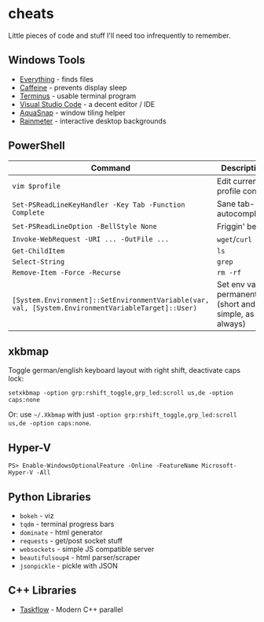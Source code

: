 # cheats
Little pieces of code and stuff I'll need too infrequently to remember.

## Windows Tools
 * [Everything][1] - finds files
 * [Caffeine][2] - prevents display sleep
 * [Terminus][3] - usable terminal program
 * [Visual Studio Code][4] - a decent editor / IDE
 * [AquaSnap][5] - window tiling helper
 * [Rainmeter][6] - interactive desktop backgrounds
 
## PowerShell

Command | Description
------- | ------------------
`vim $profile`| Edit current profile config.
`Set-PSReadLineKeyHandler -Key Tab -Function Complete`| Sane tab-autocomplete.
`Set-PSReadLineOption -BellStyle None`| Friggin' bell. 
`Invoke-WebRequest -URI ... -OutFile ...` | `wget`/`curl`
`Get-ChildItem`| `ls`
`Select-String`| `grep` 
`Remove-Item -Force -Recurse`| `rm -rf`
`[System.Environment]::SetEnvironmentVariable(var, val, [System.EnvironmentVariableTarget]::User)`| Set env var permanently (short and simple, as always)

## xkbmap

Toggle german/english keyboard layout with right shift, deactivate caps lock:

`setxkbmap -option grp:rshift_toggle,grp_led:scroll us,de -option caps:none`

Or: use `~/.Xkbmap` with just `-option grp:rshift_toggle,grp_led:scroll us,de -option caps:none`.

[1]: https://www.voidtools.com/
[2]: https://zhornsoftware.co.uk/caffeine/
[3]: https://eugeny.github.io/terminus/
[4]: https://code.visualstudio.com/
[5]: https://www.nurgo-software.com/products/aquasnap
[6]: https://www.rainmeter.net/

## Hyper-V

`PS> Enable-WindowsOptionalFeature -Online -FeatureName Microsoft-Hyper-V -All`

## Python Libraries

 * `bokeh` - viz
 * `tqdm` - terminal progress bars
 * `dominate` - html generator
 * `requests` - get/post socket stuff
 * `websockets` - simple JS compatible server
 * `beautifulsoup4` - html parser/scraper
 * `jsonpickle` - pickle with JSON
 
## C++ Libraries

 * [Taskflow](https://github.com/taskflow/taskflow) - Modern C++ parallel
 
